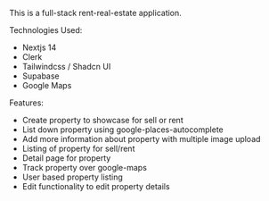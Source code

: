 This is a full-stack rent-real-estate application.

Technologies Used:

- Nextjs 14
- Clerk
- Tailwindcss / Shadcn UI
- Supabase
- Google Maps

Features:

- Create property to showcase for sell or rent
- List down property using google-places-autocomplete
- Add more information about property with multiple image upload
- Listing of property for sell/rent
- Detail page for property
- Track property over google-maps
- User based property listing
- Edit functionality to edit property details
